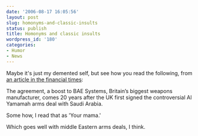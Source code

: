 ```yaml
---
date: '2006-08-17 16:05:56'
layout: post
slug: homonyms-and-classic-insults
status: publish
title: Homonyms and classic insults
wordpress_id: '180'
categories:
- Humor
- News
---
```


Maybe it's just my demented self, but see how you read the following, from [an article in the financial times](http://www.ft.com/cms/s/52f2f858-2e18-11db-93ad-0000779e2340.html):



> 
The agreement, a boost to BAE Systems, Britain’s biggest weapons manufacturer, comes 20 years after the UK first signed the controversial Al Yamamah arms deal with Saudi Arabia.



Some how, I read that as 'Your mama.'

Which goes well with middle Eastern arms deals, I think.
